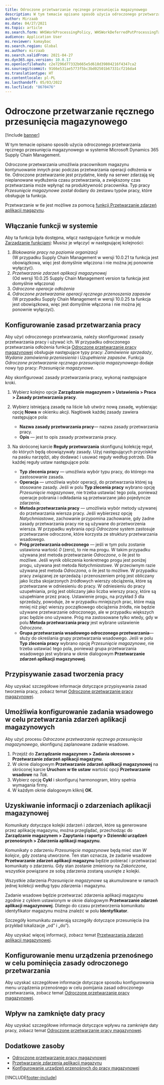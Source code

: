 ```yaml
---
title: Odroczone przetwarzanie ręcznego przesunięcia magazynowego
description: W tym temacie opisano sposób użycia odroczonego przetwarzania ręcznego przesunięcia magazynowego w systemie Microsoft Dynamics 365 Supply Chain Management.
author: Mirzaab
ms.date: 04/27/2021
ms.topic: article
ms.search.form: WHSWorkProcessingPolicy, WHSWorkDeferredPutProcessingTask
audience: Application User
ms.reviewer: kamaybac
ms.search.region: Global
ms.author: mirzaab
ms.search.validFrom: 2021-04-27
ms.dyn365.ops.version: 10.0.17
ms.openlocfilehash: c2e7296d77332b665e5d618d39804216f4347ca2
ms.sourcegitcommit: 9166e531ae5773f5bc3bd02501b67331cf216da4
ms.translationtype: HT
ms.contentlocale: pl-PL
ms.lasthandoff: 05/03/2022
ms.locfileid: "8670476"
---
```

# <a name="deferred-processing-of-manual-inventory-movement"></a>Odroczone przetwarzanie ręcznego przesunięcia magazynowego

[!include [banner](../includes/banner.md)]

W tym temacie opisano sposób użycia odroczonego przetwarzania ręcznego przesunięcia magazynowego w systemie Microsoft Dynamics 365 Supply Chain Management.

Odroczone przetwarzania umożliwia pracownikom magazynu kontynuowanie innych prac podczas przetwarzania operacji odłożenia w tle. Odroczone przetwarzanie jest przydatne, kiedy na serwer zdarzają się nieplanowane wydłużenia czasu przetwarzania, a zwiększony czas przetwarzania może wpłynąć na produktywność pracownika. Typ pracy *Przesunięcie magazynowe* został dodany do zestawu typów pracy, które obsługuje ta funkcja.

Przetwarzanie w tle jest możliwe za pomocą [funkcji Przetwarzanie zdarzeń aplikacji magazynu](warehouse-app-events.md).

## <a name="turn-on-this-feature-for-your-system"></a>Włączanie funkcji w systemie

Aby ta funkcja była dostępna, włącz następujące funkcje w module [Zarządzanie funkcjami](../../fin-ops-core/fin-ops/get-started/feature-management/feature-management-overview.md): Musisz je włączyć w następującej kolejności:

1. *Blokowanie pracy na poziomie organizacji*<br>(W przypadku Supply Chain Management w wersji 10.0.21 ta funkcja jest obowiązkowa, więc jest domyślnie włączona i nie można jej ponownie wyłączyć).
1. *Przetwarzanie zdarzeń aplikacji magazynowej*<br>(Od wersji 10.0.25 Supply Chain Management version ta funkcja jest domyślnie włączona)
1. *Odroczone operacje odłożenia*
1. *Odroczone przetwarzanie operacji ręcznego przenoszenia zapasów*<br>(W przypadku Supply Chain Management w wersji 10.0.25 ta funkcja jest obowiązkowa, więc jest domyślnie włączona i nie można jej ponownie wyłączyć).

## <a name="configure-the-work-processing-policies"></a>Konfigurowanie zasad przetwarzania pracy

Aby użyć odroczonego przetwarzania, należy skonfigurować zasady przetwarzania pracy i używać ich. W przypadku odroczonego przetwarzania odłożenia funkcja [Odroczone przetwarzanie pracy magazynowej](deferred-put.md) obsługuje następujące typy pracy: *Zamówienie sprzedaży*, *Wydanie zamówienia przeniesienia* i *Uzupełnienie zapasów*. Funkcja *Odroczone przetwarzanie ręcznego przesunięcia magazynowego* dodaje nowy typ pracy: *Przesunięcie magazynowe*.

Aby skonfigurować zasady przetwarzania pracy, wykonaj następujące kroki.

1. Wybierz kolejno opcje **Zarządzanie magazynem \> Ustawienia \> Praca \> Zasady przetwarzania pracy**.
1. Wybierz istniejącą zasadę na liście lub utwórz nową zasadę, wybierając opcję **Nowa** w okienku akcji. Nagłówek każdej zasady zawiera następujące pola:

    - **Nazwa zasady przetwarzania pracy**— nazwa zasady przetwarzania pracy.
    - **Opis** — jest to opis zasady przetwarzania pracy.

1. Na skróconej karcie **Reguły przetwarzania** skonfiguruj kolekcję reguł, do których będą obowiązywały zasady. Użyj następujących przycisków na pasku narzędzi, aby dodawać i usuwać reguły według potrzeb. Dla każdej reguły ustaw następujące pola:

    - **Typ zlecenia pracy** — umożliwia wybór typu pracy, do którego ma zastosowanie zasada.
    - **Operacja** — umożliwia wybór operacji, do przetwarzania której są stosowane zasady. Jeśli w polu **Typ zlecenia pracy** wybrano opcję *Przesunięcie magazynowe*, nie trzeba ustawiać tego pola, ponieważ operacje pobrania i odkładania są przetwarzane jako pojedyncze zdarzenie.
    - **Metoda przetwarzania pracy** — umożliwia wybór metody używanej do przetwarzania wiersza pracy. Jeśli wybierzesz opcję *Natychmiastowe*, zachowanie przypomina zachowanie, gdy żadne zasady przetwarzania pracy nie są używane do przetworzenia wiersza. W przypadku wybrania opcji *Odroczone* system zastosuje przetwarzanie odroczone, które korzysta ze struktury przetwarzania wsadowego.
    - **Próg przetwarzania odroczonego** — jeśli w tym polu zostanie ustawiona wartość *0* (zero), to nie ma progu. W takim przypadku używana jest metoda przetwarzanie *Odroczone*, o ile jest to możliwe. Jeśli wynik obliczenia konkretnego progu jest poniżej progu, używana jest metoda *Natychmiastowe*. W przeciwnym razie używana jest metoda *Odroczona*, o ile jest to możliwe. W przypadku pracy związanej ze sprzedażą i przenoszeniem próg jest obliczany jako liczba skojarzonych źródłowych wierszy obciążenia, które są przetwarzane w odniesieniu do pracy. W odniesieniu do pracy uzupełniania, próg jest obliczany jako liczba wierszy pracy, które są uzupełniane przez pracę. Ustawienie progu, na przykład *5* dla sprzedaży, powoduje, że w przypadku mniejszych prac, które mają mniej niż pięć wierszy początkowego obciążenia źródła, nie będzie używane przetwarzanie odroczonego, ale w przypadku większych prac będzie ono używane. Próg ma zastosowane tylko wtedy, gdy w polu **Metoda przetwarzania pracy** jest wybrane ustawienie *Odroczone*.
    - **Grupa przetwarzania wsadowego odroczonego przetwarzania**— służy do określania grupy przetwarzania wsadowego. Jeśli w polu **Typ zlecenia pracy** wybrano opcję *Przesunięcie magazynowe*, nie trzeba ustawiać tego pola, ponieważ grupa przetwarzania wsadowego jest wybrana w oknie dialogowym **Przetwarzanie zdarzeń aplikacji magazynowej**.

## <a name="assign-the-work-creation-policy"></a>Przypisywanie zasad tworzenia pracy

Aby uzyskać szczegółowe informacje dotyczące przypisywania zasad tworzenia pracy, zobacz temat [Odroczone przetwarzanie pracy magazynowej](deferred-put.md).

## <a name="set-up-a-batch-job-to-process-warehouse-app-events"></a>Umożliwia konfigurowanie zadania wsadowego w celu przetwarzania zdarzeń aplikacji magazynowych

Aby użyć procesu *Odroczone przetwarzanie ręcznego przesunięcia magazynowego*, skonfiguruj zaplanowane zadanie wsadowe.

1. Przejdź do **Zarządzanie magazynem \> Zadania okresowe \> Przetwarzanie zdarzeń aplikacji magazynu**.
1. W oknie dialogowym **Przetwarzanie zdarzeń aplikacji magazynowej** na skróconej karcie **Uruchom w tle ustaw** wartość opcji **Przetwarzanie wsadowe** na *Tak*.
1. Wybierz opcję **Cykl** i skonfiguruj harmonogram, który spełnia wymagania firmy.
1. W każdym oknie dialogowym kliknij **OK**.

## <a name="inquire-about-the-warehouse-app-events"></a>Uzyskiwanie informacji o zdarzeniach aplikacji magazynowej

Komunikaty dotyczące kolejki zdarzeń i zdarzeń, które są generowane przez aplikację magazynu, można przeglądać, przechodząc do **Zarządzanie magazynem \> Zapytania i raporty \> Dzienniki urządzeń przenośnych \> Zdarzenia aplikacji magazynu**.

Komunikaty o zdarzeniu *Przesunięcie magazynowe* będą mieć stan *W kolejce*, gdy zostaną utworzone. Ten stan oznacza, że zadanie wsadowe **Przetwarzanie zdarzeń aplikacji magazynu** będzie pobierać i przetwarzać komunikaty o zdarzeniu. Gdy stan zostanie zmieniony na *Zakończone*, wszystkie powiązane ze sobą zdarzenia zostaną usunięte z kolejki.

Wszystkie zdarzenia *Przesunięcie magazynowe* są akumulowane w ramach jednej kolekcji według typu zdarzenia i magazynu.

Zadanie wsadowe będzie przetwarzać zdarzenia aplikacji magazynu zgodnie z cyklem ustawionym w oknie dialogowym **Przetwarzanie zdarzeń aplikacji magazynowej**. Dlatego do czasu przetworzenia komunikatu identyfikator magazynu można znaleźć w polu **Identyfikator**.

Szczegóły komunikatu zawierają szczegóły dotyczące przesunięcia (na przykład lokalizacje „od” i „do”).

Aby uzyskać więcej informacji, zobacz temat [Przetwarzania zdarzeń aplikacji magazynowej](warehouse-app-events.md).

## <a name="configure-the-mobile-device-menu-to-skip-the-deferred-processing-policy"></a>Konfigurowanie menu urządzenia przenośnego w celu pominięcia zasady odroczonego przetwarzania

Aby uzyskać szczegółowe informacje dotyczące sposobu konfigurowania menu urządzenia przenośnego w celu pomijania zasad odroczonego przetwarzania, zobacz temat [Odroczone przetwarzanie pracy magazynowej](deferred-put.md).

## <a name="impact-on-closed-work-dates"></a>Wpływ na zamknięte daty pracy

Aby uzyskać szczegółowe informacje dotyczące wpływu na zamknięte daty pracy, zobacz temat [Odroczone przetwarzanie pracy magazynowej](deferred-put.md).

## <a name="additional-resources"></a>Dodatkowe zasoby

- [Odroczone przetwarzanie pracy magazynowej](deferred-put.md)
- [Przetwarzanie zdarzenia aplikacji magazynu](warehouse-app-events.md)
- [Konfigurowanie urządzeń przenośnych do pracy magazynowej](configure-mobile-devices-warehouse.md)

[!INCLUDE[footer-include](../../includes/footer-banner.md)]
